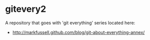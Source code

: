 gitevery2
=========

A repository that goes with 'git everything' series located here: 

   * http://markfussell.github.com/blog/git-about-everything-annex/
